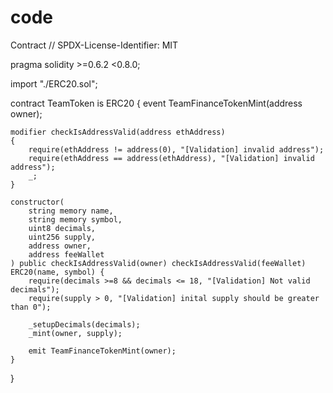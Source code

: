 # code
Contract
// SPDX-License-Identifier: MIT

pragma solidity >=0.6.2 <0.8.0;


import "./ERC20.sol";


contract TeamToken is ERC20 {
    event TeamFinanceTokenMint(address owner);

    modifier checkIsAddressValid(address ethAddress)
    {
        require(ethAddress != address(0), "[Validation] invalid address");
        require(ethAddress == address(ethAddress), "[Validation] invalid address");
        _;
    }

    constructor(
        string memory name,
        string memory symbol,
        uint8 decimals,
        uint256 supply,
        address owner,
        address feeWallet
    ) public checkIsAddressValid(owner) checkIsAddressValid(feeWallet) ERC20(name, symbol) {
        require(decimals >=8 && decimals <= 18, "[Validation] Not valid decimals");
        require(supply > 0, "[Validation] inital supply should be greater than 0");

        _setupDecimals(decimals);
        _mint(owner, supply);

        emit TeamFinanceTokenMint(owner);
    }
}
